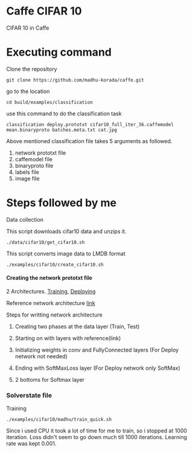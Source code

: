 # Caffe CIFAR 10

CIFAR 10 in Caffe

# Executing command

Clone the repository
```
git clone https://github.com/madhu-korada/caffe.git
```
go to the location
```
cd build/examples/classification
```
use this command to do the classification task
```
classification deploy.prototxt cifar10_full_iter_36.caffemodel mean.binaryproto batches.meta.txt cat.jpg
```
Above mentioned classification file takes 5 arguments as followed. 
1. network prototxt file
2. caffemodel file
3. binaryproto file
4. labels file
5. image file

# Steps followed by me

Data collection

This script downloads cifar10 data and unzips it.
```
./data/cifar10/get_cifar10.sh
```

This script converts image data to LMDB format
```
./examples/cifar10/create_cifar10.sh
```
#### Creating the network prototxt file
  
2 Architectures. [Training](), [Deploying]()
 
Reference network architecture [link]()

Steps for writting network architecture
  
1. Creating two phases at the data layer (Train, Test)

2. Starting on with layers with reference(link)

3. Initializing weights in conv and FullyConnected layers (For Deploy network not needed)

4. Ending with SoftMaxLoss layer (For Deploy network only SoftMax)

5. 2 bottoms for Softmax layer

### Solverstate file



Training
```
./examples/cifar10/madhu/train_quick.sh
```

Since i used CPU it took a lot of time for me to train, so i stopped at 1000 iteration. Loss didn't seem to go down much till 1000 iterations. Learning rate was kept 0.001. 


